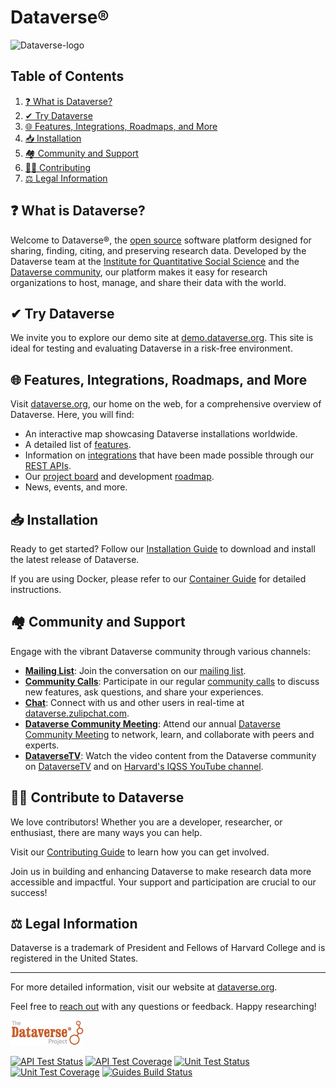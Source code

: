 Dataverse&#174;  
===============

![Dataverse-logo](https://github.com/IQSS/dataverse-frontend/assets/7512607/6c4d79e4-7be5-4102-88bd-dfa167dc79d3)

## Table of Contents

1. [❓ What is Dataverse?](#what-is-dataverse)
2. [✔ Try Dataverse](#try-dataverse)
3. [🌐 Features, Integrations, Roadmaps, and More](#website)
4. [📥 Installation](#installation)
5. [🏘 Community and Support](#community-and-support)
6. [🧑‍💻️ Contributing](#contributing)
7. [⚖️ Legal Information](#legal-informations)

<a name="what-is-dataverse"></a>

## ❓  What is Dataverse?

Welcome to Dataverse®, the [open source][] software platform designed for sharing, finding, citing, and preserving research data. Developed by the Dataverse team at the [Institute for Quantitative Social Science](https://iq.harvard.edu/) and the [Dataverse community][], our platform makes it easy for research organizations to host, manage, and share their data with the world.

<a name="try-dataverse"></a>

## ✔  Try Dataverse

We invite you to explore our demo site at [demo.dataverse.org][]. This site is ideal for testing and evaluating Dataverse in a risk-free environment.

<a name="website"></a>

## 🌐 Features, Integrations, Roadmaps, and More

Visit [dataverse.org][], our home on the web, for a comprehensive overview of Dataverse. Here, you will find:

- An interactive map showcasing Dataverse installations worldwide.
- A detailed list of [features][].
- Information on [integrations][] that have been made possible through our [REST APIs][].
- Our [project board][] and development [roadmap][].
- News, events, and more.

<a name="installation"></a>

## 📥 Installation

Ready to get started? Follow our [Installation Guide][] to download and install the latest release of Dataverse.

If you are using Docker, please refer to our [Container Guide][] for detailed instructions.

<a name="community-and-support"></a>

## 🏘 Community and Support

Engage with the vibrant Dataverse community through various channels:

- **[Mailing List][]**: Join the conversation on our [mailing list][].
- **[Community Calls][]**: Participate in our regular [community calls][] to discuss new features, ask questions, and share your experiences.
- **[Chat][]**: Connect with us and other users in real-time at [dataverse.zulipchat.com][].
- **[Dataverse Community Meeting][]**: Attend our annual [Dataverse Community Meeting][] to network, learn, and collaborate with peers and experts.
- **[DataverseTV][]**: Watch the video content from the Dataverse community on [DataverseTV][] and on [Harvard's IQSS YouTube channel][].

<a name="contributing"></a>
## 🧑‍💻️ Contribute to Dataverse

We love contributors! Whether you are a developer, researcher, or enthusiast, there are many ways you can help.

Visit our [Contributing Guide][] to learn how you can get involved.

Join us in building and enhancing Dataverse to make research data more accessible and impactful. Your support and participation are crucial to our success!

<a name="legal-informations"></a>
## ⚖️ Legal Information

Dataverse is a trademark of President and Fellows of Harvard College and is registered in the United States.

---
For more detailed information, visit our website at [dataverse.org][].

Feel free to [reach out] with any questions or feedback. Happy researching!

[![Dataverse Project logo](src/main/webapp/resources/images/dataverseproject_logo.jpg "Dataverse Project")](http://dataverse.org)

[![API Test Status](https://jenkins.dataverse.org/buildStatus/icon?job=IQSS-dataverse-develop&subject=API%20Test%20Status)](https://jenkins.dataverse.org/job/IQSS-dataverse-develop/)
[![API Test Coverage](https://img.shields.io/jenkins/coverage/jacoco?jobUrl=https%3A%2F%2Fjenkins.dataverse.org%2Fjob%2FIQSS-dataverse-develop&label=API%20Test%20Coverage)](https://jenkins.dataverse.org/job/IQSS-dataverse-develop/ws/target/coverage-it/index.html)
[![Unit Test Status](https://github.com/IQSS/dataverse/actions/workflows/maven_unit_test.yml/badge.svg?branch=develop)](https://github.com/IQSS/dataverse/actions/workflows/maven_unit_test.yml)
[![Unit Test Coverage](https://img.shields.io/coveralls/github/IQSS/dataverse?label=Unit%20Test%20Coverage)](https://coveralls.io/github/IQSS/dataverse?branch=develop)
[![Guides Build Status](https://github.com/IQSS/dataverse/actions/workflows/guides_build_sphinx.yml/badge.svg)](https://github.com/IQSS/dataverse/actions/workflows/guides_build_sphinx.yml)

[dataverse.org]: https://dataverse.org
[demo.dataverse.org]: https://demo.dataverse.org
[Dataverse community]: https://dataverse.org/developers
[Installation Guide]: https://guides.dataverse.org/en/latest/installation/index.html
[latest release]: https://github.com/IQSS/dataverse/releases
[Container Guide]: https://guides.dataverse.org/en/latest/container/index.html
[features]: https://dataverse.org/software-features
[project board]: https://github.com/orgs/IQSS/projects/34
[roadmap]: https://www.iq.harvard.edu/roadmap-dataverse-project
[integrations]: https://dataverse.org/integrations
[REST APIs]: https://guides.dataverse.org/en/latest/api/index.html
[Contributing Guide]: CONTRIBUTING.md
[mailing list]: https://groups.google.com/group/dataverse-community
[community call]: https://dataverse.org/community-calls
[Chat]: https://dataverse.zulipchat.com
[dataverse.zulipchat.com]: https://dataverse.zulipchat.com
[Dataverse Community Meeting]: https://dataverse.org/events
[open source]: LICENSE.md
[community calls]: https://dataverse.org/community-calls
[DataverseTV]: https://dataverse.org/dataversetv
[Harvard's IQSS YouTube channel]: https://www.youtube.com/@iqssatharvarduniversity8672
[reach out]: https://dataverse.org/contact
